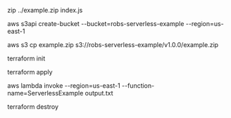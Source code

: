 zip ../example.zip index.js


aws s3api create-bucket --bucket=robs-serverless-example --region=us-east-1

aws s3 cp example.zip s3://robs-serverless-example/v1.0.0/example.zip

terraform init

terraform apply

aws lambda invoke --region=us-east-1 --function-name=ServerlessExample output.txt


terraform destroy